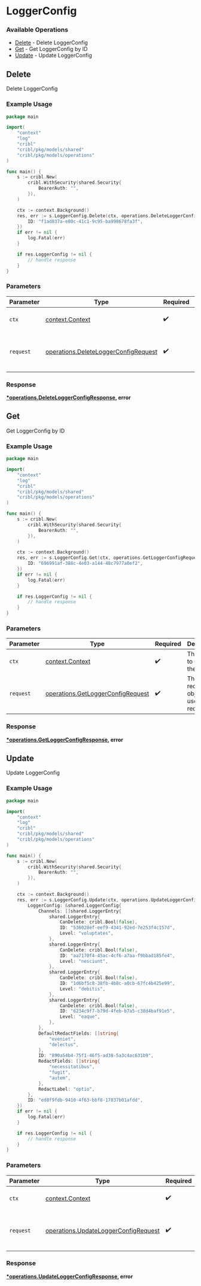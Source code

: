# LoggerConfig

### Available Operations

* [Delete](#delete) - Delete LoggerConfig
* [Get](#get) - Get LoggerConfig by ID
* [Update](#update) - Update LoggerConfig

## Delete

Delete LoggerConfig

### Example Usage

```go
package main

import(
	"context"
	"log"
	"cribl"
	"cribl/pkg/models/shared"
	"cribl/pkg/models/operations"
)

func main() {
    s := cribl.New(
        cribl.WithSecurity(shared.Security{
            BearerAuth: "",
        }),
    )

    ctx := context.Background()
    res, err := s.LoggerConfig.Delete(ctx, operations.DeleteLoggerConfigRequest{
        ID: "f1ad837a-e80c-41c1-9c95-ba998678fa3f",
    })
    if err != nil {
        log.Fatal(err)
    }

    if res.LoggerConfig != nil {
        // handle response
    }
}
```

### Parameters

| Parameter                                                                                    | Type                                                                                         | Required                                                                                     | Description                                                                                  |
| -------------------------------------------------------------------------------------------- | -------------------------------------------------------------------------------------------- | -------------------------------------------------------------------------------------------- | -------------------------------------------------------------------------------------------- |
| `ctx`                                                                                        | [context.Context](https://pkg.go.dev/context#Context)                                        | :heavy_check_mark:                                                                           | The context to use for the request.                                                          |
| `request`                                                                                    | [operations.DeleteLoggerConfigRequest](../../models/operations/deleteloggerconfigrequest.md) | :heavy_check_mark:                                                                           | The request object to use for the request.                                                   |


### Response

**[*operations.DeleteLoggerConfigResponse](../../models/operations/deleteloggerconfigresponse.md), error**


## Get

Get LoggerConfig by ID

### Example Usage

```go
package main

import(
	"context"
	"log"
	"cribl"
	"cribl/pkg/models/shared"
	"cribl/pkg/models/operations"
)

func main() {
    s := cribl.New(
        cribl.WithSecurity(shared.Security{
            BearerAuth: "",
        }),
    )

    ctx := context.Background()
    res, err := s.LoggerConfig.Get(ctx, operations.GetLoggerConfigRequest{
        ID: "696991af-388c-4e03-a144-48c7977a0ef2",
    })
    if err != nil {
        log.Fatal(err)
    }

    if res.LoggerConfig != nil {
        // handle response
    }
}
```

### Parameters

| Parameter                                                                              | Type                                                                                   | Required                                                                               | Description                                                                            |
| -------------------------------------------------------------------------------------- | -------------------------------------------------------------------------------------- | -------------------------------------------------------------------------------------- | -------------------------------------------------------------------------------------- |
| `ctx`                                                                                  | [context.Context](https://pkg.go.dev/context#Context)                                  | :heavy_check_mark:                                                                     | The context to use for the request.                                                    |
| `request`                                                                              | [operations.GetLoggerConfigRequest](../../models/operations/getloggerconfigrequest.md) | :heavy_check_mark:                                                                     | The request object to use for the request.                                             |


### Response

**[*operations.GetLoggerConfigResponse](../../models/operations/getloggerconfigresponse.md), error**


## Update

Update LoggerConfig

### Example Usage

```go
package main

import(
	"context"
	"log"
	"cribl"
	"cribl/pkg/models/shared"
	"cribl/pkg/models/operations"
)

func main() {
    s := cribl.New(
        cribl.WithSecurity(shared.Security{
            BearerAuth: "",
        }),
    )

    ctx := context.Background()
    res, err := s.LoggerConfig.Update(ctx, operations.UpdateLoggerConfigRequest{
        LoggerConfig: &shared.LoggerConfig{
            Channels: []shared.LoggerEntry{
                shared.LoggerEntry{
                    CanDelete: cribl.Bool(false),
                    ID: "536028ef-eef9-4341-92ed-7e253f4c157d",
                    Level: "voluptates",
                },
                shared.LoggerEntry{
                    CanDelete: cribl.Bool(false),
                    ID: "aa7170f4-45ac-4cf6-a7aa-f9bbad185fe4",
                    Level: "nesciunt",
                },
                shared.LoggerEntry{
                    CanDelete: cribl.Bool(false),
                    ID: "1d6bf5c8-38fb-4b8c-a0cb-67fc4b425e99",
                    Level: "debitis",
                },
                shared.LoggerEntry{
                    CanDelete: cribl.Bool(false),
                    ID: "6234c9f7-b79d-4feb-b7a5-c38d4baf91e5",
                    Level: "eaque",
                },
            },
            DefaultRedactFields: []string{
                "eveniet",
                "delectus",
            },
            ID: "890a54b4-75f1-46f5-ad38-5a3c4ac631b9",
            RedactFields: []string{
                "necessitatibus",
                "fugit",
                "autem",
            },
            RedactLabel: "optio",
        },
        ID: "ed8f9fdb-9410-4f63-bbf8-17837b01afdd",
    })
    if err != nil {
        log.Fatal(err)
    }

    if res.LoggerConfig != nil {
        // handle response
    }
}
```

### Parameters

| Parameter                                                                                    | Type                                                                                         | Required                                                                                     | Description                                                                                  |
| -------------------------------------------------------------------------------------------- | -------------------------------------------------------------------------------------------- | -------------------------------------------------------------------------------------------- | -------------------------------------------------------------------------------------------- |
| `ctx`                                                                                        | [context.Context](https://pkg.go.dev/context#Context)                                        | :heavy_check_mark:                                                                           | The context to use for the request.                                                          |
| `request`                                                                                    | [operations.UpdateLoggerConfigRequest](../../models/operations/updateloggerconfigrequest.md) | :heavy_check_mark:                                                                           | The request object to use for the request.                                                   |


### Response

**[*operations.UpdateLoggerConfigResponse](../../models/operations/updateloggerconfigresponse.md), error**

